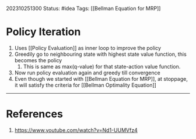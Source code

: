 202310251300
Status: #idea
Tags: [[Bellman Equation for MRP]]

# Policy Iteration

1. Uses [[Policy Evaluation]] as inner loop to improve the policy
2. Greedily go to neighbouring state with highest state value function, this becomes the policy
	1. This is same as max(q-value) for that state-action value function.
3. Now run policy evaluation again and greedy till convergence
4. Even though we started with [[Bellman Equation for MRP]], at stoppage, it will satisfy the criteria for [[Bellman Optimality Equation]] 


---
# References

1. https://www.youtube.com/watch?v=Nd1-UUMVfz4